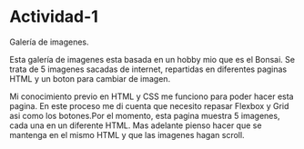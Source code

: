 # Actividad-1
Galería de imagenes.

Esta galería de imagenes esta basada en un hobby mio que es el Bonsai. Se trata de 5 imagenes sacadas de internet, repartidas en diferentes paginas HTML y un boton para cambiar de imagen. 

Mi conocimiento previo en HTML y CSS me funciono para poder hacer esta pagina. En este proceso me di cuenta que necesito repasar Flexbox y Grid asi como los botones.Por el momento, esta pagina muestra 5 imagenes, cada una en un diferente HTML. Mas adelante pienso hacer que se mantenga en el mismo HTML y que las imagenes hagan scroll.
